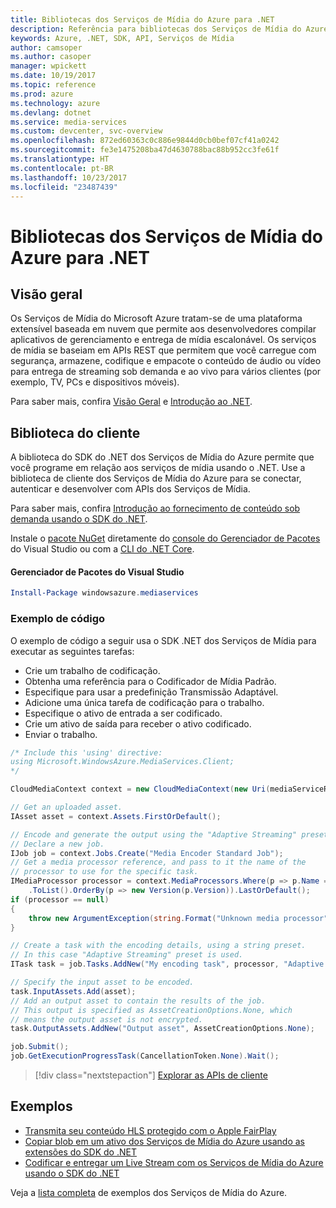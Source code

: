 ```yaml
---
title: Bibliotecas dos Serviços de Mídia do Azure para .NET
description: Referência para bibliotecas dos Serviços de Mídia do Azure para .NET
keywords: Azure, .NET, SDK, API, Serviços de Mídia
author: camsoper
ms.author: casoper
manager: wpickett
ms.date: 10/19/2017
ms.topic: reference
ms.prod: azure
ms.technology: azure
ms.devlang: dotnet
ms.service: media-services
ms.custom: devcenter, svc-overview
ms.openlocfilehash: 872ed60363c0c886e9844d0cb0bef07cf41a0242
ms.sourcegitcommit: fe3e1475208ba47d4630788bac88b952cc3fe61f
ms.translationtype: HT
ms.contentlocale: pt-BR
ms.lasthandoff: 10/23/2017
ms.locfileid: "23487439"
---
```

# <a name="azure-media-services-libraries-for-net"></a>Bibliotecas dos Serviços de Mídia do Azure para .NET

## <a name="overview"></a>Visão geral

Os Serviços de Mídia do Microsoft Azure tratam-se de uma plataforma extensível baseada em nuvem que permite aos desenvolvedores compilar aplicativos de gerenciamento e entrega de mídia escalonável. Os serviços de mídia se baseiam em APIs REST que permitem que você carregue com segurança, armazene, codifique e empacote o conteúdo de áudio ou vídeo para entrega de streaming sob demanda e ao vivo para vários clientes (por exemplo, TV, PCs e dispositivos móveis). 

Para saber mais, confira [Visão Geral](/azure/media-services/media-services-overview) e [Introdução ao .NET](/azure/media-services/media-services-dotnet-how-to-use). 

## <a name="client-library"></a>Biblioteca do cliente

A biblioteca do SDK do .NET dos Serviços de Mídia do Azure permite que você programe em relação aos serviços de mídia usando o .NET. Use a biblioteca de cliente dos Serviços de Mídia do Azure para se conectar, autenticar e desenvolver com APIs dos Serviços de Mídia.  

Para saber mais, confira [Introdução ao fornecimento de conteúdo sob demanda usando o SDK do .NET](/azure/media-services/media-services-dotnet-get-started).

Instale o [pacote NuGet](https://www.nuget.org/packages/windowsazure.mediaservices) diretamente do [console do Gerenciador de Pacotes][PackageManager] do Visual Studio ou com a [CLI do .NET Core][DotNetCLI].

#### <a name="visual-studio-package-manager"></a>Gerenciador de Pacotes do Visual Studio

```powershell
Install-Package windowsazure.mediaservices
```

### <a name="code-example"></a>Exemplo de código

O exemplo de código a seguir usa o SDK .NET dos Serviços de Mídia para executar as seguintes tarefas:

- Crie um trabalho de codificação.
- Obtenha uma referência para o Codificador de Mídia Padrão.
- Especifique para usar a predefinição Transmissão Adaptável.
- Adicione uma única tarefa de codificação para o trabalho.
- Especifique o ativo de entrada a ser codificado.
- Crie um ativo de saída para receber o ativo codificado.
- Enviar o trabalho.


```csharp
/* Include this 'using' directive:
using Microsoft.WindowsAzure.MediaServices.Client;
*/

CloudMediaContext context = new CloudMediaContext(new Uri(mediaServiceRESTAPIEndpoint), tokenProvider);

// Get an uploaded asset.
IAsset asset = context.Assets.FirstOrDefault();

// Encode and generate the output using the "Adaptive Streaming" preset.
// Declare a new job.
IJob job = context.Jobs.Create("Media Encoder Standard Job");
// Get a media processor reference, and pass to it the name of the 
// processor to use for the specific task.
IMediaProcessor processor = context.MediaProcessors.Where(p => p.Name == mediaProcessorName)
    .ToList().OrderBy(p => new Version(p.Version)).LastOrDefault();
if (processor == null) 
{
    throw new ArgumentException(string.Format("Unknown media processor", mediaProcessorName));
}

// Create a task with the encoding details, using a string preset.
// In this case "Adaptive Streaming" preset is used.
ITask task = job.Tasks.AddNew("My encoding task", processor, "Adaptive Streaming", TaskOptions.None);

// Specify the input asset to be encoded.
task.InputAssets.Add(asset);
// Add an output asset to contain the results of the job. 
// This output is specified as AssetCreationOptions.None, which 
// means the output asset is not encrypted. 
task.OutputAssets.AddNew("Output asset", AssetCreationOptions.None);

job.Submit();
job.GetExecutionProgressTask(CancellationToken.None).Wait();
```

> [!div class="nextstepaction"]
> [Explorar as APIs de cliente](/dotnet/api/overview/azure/mediaservices/client)

## <a name="samples"></a>Exemplos

- [Transmita seu conteúdo HLS protegido com o Apple FairPlay](https://azure.microsoft.com/resources/samples/media-services-dotnet-dynamic-encryption-with-fairplay/)
- [Copiar blob em um ativo dos Serviços de Mídia do Azure usando as extensões do SDK do .NET](https://azure.microsoft.com/resources/samples/media-services-dotnet-copy-blob-into-asset/)
- [Codificar e entregar um Live Stream com os Serviços de Mídia do Azure usando o SDK do .NET](https://azure.microsoft.com/resources/samples/media-services-dotnet-encode-live-stream-with-ams-clear/)

Veja a [lista completa](https://azure.microsoft.com/resources/samples/?platform=dotnet&service=media-services) de exemplos dos Serviços de Mídia do Azure.


[PackageManager]: https://docs.microsoft.com/nuget/tools/package-manager-console
[DotNetCLI]: https://docs.microsoft.com/dotnet/core/tools/dotnet-add-package

